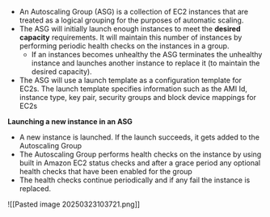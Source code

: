 - An Autoscaling Group (ASG) is a collection of EC2 instances that are treated as a logical grouping for the purposes of automatic scaling. 
- The ASG will initially launch enough instances to meet the **desired capacity** requirements.  It will maintain this number of instances by performing periodic health checks on the instances in a group. 
	- If an instances becomes unhealthy the ASG terminates the unhealthy instance and launches another instance to replace it (to maintain the desired capacity).
- The ASG will use a launch template as a configuration template for EC2s.  The launch template specifies information such as the AMI Id, instance type, key pair, security groups and block device mappings for EC2s


**Launching a new instance in an ASG**
- A new instance is launched. If the launch succeeds, it gets added to the Autoscaling Group 
- The Autoscaling Group performs health checks on the instance by using built in Amazon EC2 status checks and after a grace period any optional health checks that have been enabled for the group 
- The health checks continue periodically and if any fail the instance is replaced. 

![[Pasted image 20250323103721.png]]